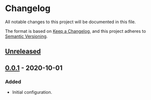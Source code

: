 # Changelog
All notable changes to this project will be documented in this file.

The format is based on [Keep a Changelog](https://keepachangelog.com/en/1.0.0/),
and this project adheres to [Semantic Versioning](https://semver.org/spec/v2.0.0.html).

## [Unreleased]

## [0.0.1] - 2020-10-01
### Added
- Initial configuration.

[Unreleased]: https://github.com/erikavacacela/custom-input/compare/v0.0.1...HEAD
[0.0.1]: https://github.com/erikavacacela/custom-input/releases/tag/v0.0.1